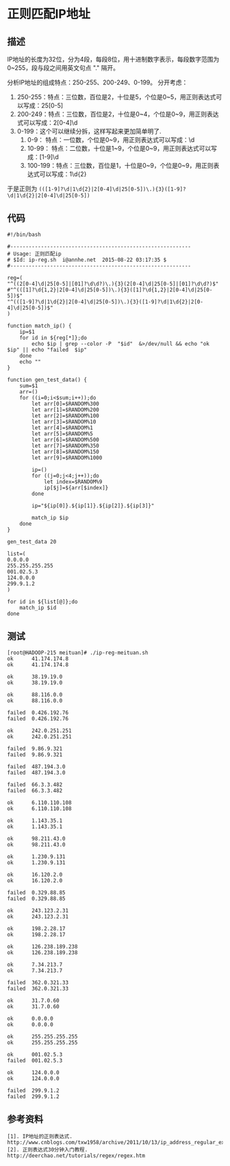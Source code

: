 # 正则匹配IP地址

## 描述
IP地址的长度为32位，分为4段，每段8位，用十进制数字表示，每段数字范围为0~255，段与段之间用英文句点 "." 隔开。

分析IP地址的组成特点：250-255、200-249、0-199。 分开考虑：

1. 250-255：特点：三位数，百位是2，十位是5，个位是0~5，用正则表达式可以写成：25[0-5] 
2. 200-249：特点：三位数，百位是2，十位是0~4，个位是0~9，用正则表达式可以写成：2[0-4]\d 
3. 0-199：这个可以继续分拆，这样写起来更加简单明了. 
    1. 0-9：    特点：一位数，个位是0~9，用正则表达式可以写成：\d 
    2. 10-99：  特点：二位数，十位是1~9，个位是0~9，用正则表达式可以写成：[1-9]\d 
    3. 100-199：特点：三位数，百位是1，十位是0~9，个位是0~9，用正则表达式可以写成：1\d{2}
    
于是正则为 `(([1-9]?\d|1\d{2}|2[0-4]\d|25[0-5])\.){3}([1-9]?\d|1\d{2}|2[0-4]\d|25[0-5])`


## 代码

```
#!/bin/bash

#-----------------------------------------------------------
# Usage: 正则匹配ip
# $Id: ip-reg.sh  i@annhe.net  2015-08-22 03:17:35 $
#-----------------------------------------------------------

reg=(
"^((2[0-4]\d|25[0-5]|[01]?\d\d?)\.){3}(2[0-4]\d|25[0-5]|[01]?\d\d?)$"
#"^(([1]?\d{1,2}|2[0-4]\d|25[0-5])\.){3}([1]?\d{1,2}|2[0-4]\d|25[0-5])$"
"^(([1-9]?\d|1\d{2}|2[0-4]\d|25[0-5])\.){3}([1-9]?\d|1\d{2}|2[0-4]\d|25[0-5])$"
)

function match_ip() {
	ip=$1
	for id in ${reg[*]};do
		echo $ip | grep --color -P  "$id"  &>/dev/null && echo "ok      $ip" || echo "failed  $ip"
	done
	echo ""
}

function gen_test_data() {
	sum=$1
	arr=()
	for ((i=0;i<$sum;i++));do
		let arr[0]=$RANDOM%300
		let arr[1]=$RANDOM%200
		let arr[2]=$RANDOM%100
		let arr[3]=$RANDOM%10
		let arr[4]=$RANDOM%1
		let arr[5]=$RANDOM%5
		let arr[6]=$RANDOM%500
		let arr[7]=$RANDOM%350
		let arr[8]=$RANDOM%150
		let arr[9]=$RANDOM%1000
		
		ip=()
		for ((j=0;j<4;j++));do
			let index=$RANDOM%9
			ip[$j]=${arr[$index]}
		done

		ip="${ip[0]}.${ip[1]}.${ip[2]}.${ip[3]}"

		match_ip $ip
	done
}

gen_test_data 20

list=(
0.0.0.0
255.255.255.255
001.02.5.3
124.0.0.0
299.9.1.2
)

for id in ${list[@]};do
	match_ip $id
done
```

## 测试

```
[root@HADOOP-215 meituan]# ./ip-reg-meituan.sh 
ok      41.174.174.8
ok      41.174.174.8

ok      38.19.19.0
ok      38.19.19.0

ok      88.116.0.0
ok      88.116.0.0

failed  0.426.192.76
failed  0.426.192.76

ok      242.0.251.251
ok      242.0.251.251

failed  9.86.9.321
failed  9.86.9.321

failed  487.194.3.0
failed  487.194.3.0

failed  66.3.3.482
failed  66.3.3.482

ok      6.110.110.108
ok      6.110.110.108

ok      1.143.35.1
ok      1.143.35.1

ok      98.211.43.0
ok      98.211.43.0

ok      1.230.9.131
ok      1.230.9.131

ok      16.120.2.0
ok      16.120.2.0

failed  0.329.88.85
failed  0.329.88.85

ok      243.123.2.31
ok      243.123.2.31

ok      198.2.28.17
ok      198.2.28.17

ok      126.238.189.238
ok      126.238.189.238

ok      7.34.213.7
ok      7.34.213.7

failed  362.0.321.33
failed  362.0.321.33

ok      31.7.0.60
ok      31.7.0.60

ok      0.0.0.0
ok      0.0.0.0

ok      255.255.255.255
ok      255.255.255.255

ok      001.02.5.3
failed  001.02.5.3

ok      124.0.0.0
ok      124.0.0.0

failed  299.9.1.2
failed  299.9.1.2

```

## 参考资料

```
[1]. IP地址的正则表达式. http://www.cnblogs.com/txw1958/archive/2011/10/13/ip_address_regular_expression.html
[2]. 正则表达式30分钟入门教程. http://deerchao.net/tutorials/regex/regex.htm
```